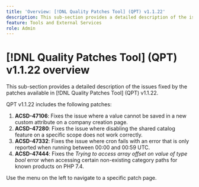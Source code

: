 ```yaml
---
title: 'Overview: [!DNL Quality Patches Tool] (QPT) v1.1.22'
description: This sub-section provides a detailed description of the issues fixed by the patches available in [!DNL Quality Patches Tool] (QPT) v1.1.22.
feature: Tools and External Services
role: Admin
---
```

# [!DNL Quality Patches Tool] (QPT) v1.1.22 overview

This sub-section provides a detailed description of the issues fixed by the patches available in [!DNL Quality Patches Tool] (QPT) v1.1.22.

QPT v1.1.22 includes the following patches:

1. **ACSD-47106**: Fixes the issue where a value cannot be saved in a new custom attribute on a company creation page.
1. **ACSD-47280**: Fixes the issue where disabling the shared catalog feature on a specific scope does not work correctly.
1. **ACSD-47332**: Fixes the issue where cron fails with an error that is only reported when running between 00:00 and 00:59 UTC.
1. **ACSD-47444**: Fixes the _Trying to access array offset on value of type bool_ error when accessing certain non-existing category paths for known products on PHP 7.4.

Use the menu on the left to navigate to a specific patch page.
